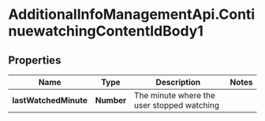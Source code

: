 # AdditionalInfoManagementApi.ContinuewatchingContentIdBody1

## Properties
Name | Type | Description | Notes
------------ | ------------- | ------------- | -------------
**lastWatchedMinute** | **Number** | The minute where the user stopped watching | 
